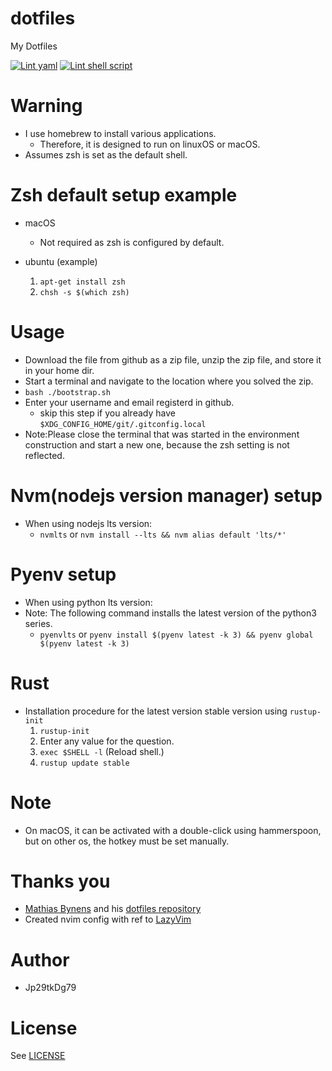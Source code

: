 # dotfiles
My Dotfiles

[![Lint yaml](https://github.com/Jp29tkDg79/dotfiles/actions/workflows/lint-yaml.yml/badge.svg)](https://github.com/Jp29tkDg79/dotfiles/actions/workflows/lint-yaml.yml)
[![Lint shell script](https://github.com/Jp29tkDg79/dotfiles/actions/workflows/lint-sh.yml/badge.svg)](https://github.com/Jp29tkDg79/dotfiles/actions/workflows/lint-sh.yml)

# Warning
- I use homebrew to install various applications. 
  - Therefore, it is designed to run on linuxOS or macOS.
- Assumes zsh is set as the default shell.

# Zsh default setup example
- macOS
  - Not required as zsh is configured by default.

- ubuntu (example)
  1. ```apt-get install zsh```
  2. ```chsh -s $(which zsh)```

# Usage
- Download the file from github as a zip file, unzip the zip file, and store it in your home dir.
- Start a terminal and navigate to the location where you solved the zip.
- ```bash ./bootstrap.sh```
- Enter your username and email registerd in github.
  - skip this step if you already have ```$XDG_CONFIG_HOME/git/.gitconfig.local```
- Note:Please close the terminal that was started in the environment construction and start a new one, because the zsh setting is not reflected.

# Nvm(nodejs version manager) setup
- When using nodejs lts version:
  - ```nvmlts``` or ```nvm install --lts && nvm alias default 'lts/*'```

# Pyenv setup
- When using python lts version:
- Note: The following command installs the latest version of the python3 series.
  - ```pyenvlts``` or ```pyenv install $(pyenv latest -k 3) && pyenv global $(pyenv latest -k 3)```

# Rust
- Installation procedure for the latest version stable version using ```rustup-init```
  1. ```rustup-init```
  2. Enter any value for the question.
  3. ```exec $SHELL -l``` (Reload shell.)
  4. ```rustup update stable```

# Note
- On macOS, it can be activated with a double-click using hammerspoon, but on other os, the hotkey must be set manually.

# Thanks you
- [Mathias Bynens](https://mathiasbynens.be/) and his [dotfiles repository](https://github.com/mathiasbynens/dotfiles)
- Created nvim config with ref to [LazyVim](https://github.com/LazyVim/LazyVim)

# Author
- Jp29tkDg79

# License
See [LICENSE](./LICENSE)
